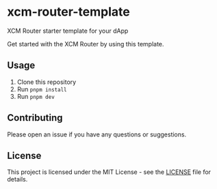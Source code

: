 # xcm-router-template

XCM Router starter template for your dApp

Get started with the XCM Router by using this template.

## Usage

1. Clone this repository
2. Run `pnpm install`
3. Run `pnpm dev`

## Contributing

Please open an issue if you have any questions or suggestions.

## License

This project is licensed under the MIT License - see the [LICENSE](LICENSE) file for details.
